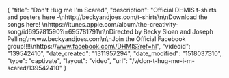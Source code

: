 {
    "title": "Don't Hug me I'm Scared",
    "description": "Official DHMIS t-shirts and posters here -\nhttp:\/\/beckyandjoes.com\/t-shirts\n\nDownload the songs here! \nhttps:\/\/itunes.apple.com\/album\/the-creativity-song\/id695781590?i=695781791\n\nDirected by Becky Sloan and Joseph Pelling\nwww.beckyandjoes.com\n\nJoin the Official Facebook group!!!!\nhttps:\/\/www.facebook.com\/DHMIS?ref=hl",
    "videoid": "139542410",
    "date_created": "1311957294",
    "date_modified": "1518037310",
    "type": "captivate",
    "layout": "video",
    "url": "\/v\/don-t-hug-me-i-m-scared\/139542410"
}